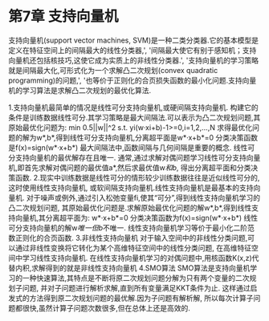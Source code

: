 # 第7章 支持向量机

支持向量机(support vector machines, SVM)是一种二类分类器.它的基本模型是定义在特征空间上的间隔最大的线性分类器,',
            '间隔最大使它有别于感知机；支持向量机还包括核技巧,这使它成为实质上的非线性分类器.',
            '支持向量机的学习策略就是间隔最大化,可形式化为一个求解凸二次规划(convex quadratic programming)的问题,',
            '也等价于正则化的合页损失函数的最小化问题.支持向量机的学习算法是求解凸二次规划的最优化算法.
            
1.支持向量机最简单的情况是线性可分支持向量机,或硬间隔支持向量机. 构建它的条件是训练数据线性可分.其学习策略是最大间隔法.可以表示为凸二次规划问题,其原始最优化问题为:
 min 0.5||w||^2 s.t. yi(w·xi+b)-1>=0,i=1,2,...,N
求得最优化问题的解为w*,b*,得到线性可分支持向量机,分离超平面是w*·x+b*=0
分类决策函数是f(x)=sign(w*·x+b*)
最大间隔法中,函数间隔与几何间隔是重要的概念.
线性可分支持向量机的最优解存在且唯一.
通常,通过求解对偶问题学习线性可分支持向量机,即首先求解对偶问题的最优值a*,然后求最优值w*和b*, 得出分离超平面和分类决策函数.
2.现实中训练数据是线性可分的情形较少训练数据往往是近似线性可分的,这时使用线性支持向量机, 或软间隔支持向量机.线性支持向量机是最基本的支持向量机.
对于噪声或例外,通过引入松弛变量fi,使其“可分”,得到线性支持向量机学习的凸二次规划问题, 其原始最优化问题是.求解原始最优化问题的解w*,b*,得到线性支持向量机,其分离超平面为:
  w*·x+b*=0
分类决策函数为f(x)=sign(w*·x+b*)
线性可分支持向量机的解w*唯一但b*不唯一.
线性支持向量机学习等价于最小化二阶范数正则化的合页函数.
3.非线性支持向量机
对于输入空间中的非线性分类问题,可以通过非线性变换将它转化为某个高维特征空间中的线性分类问题, 在高维特征空间中学习线性支持向量机.
在线性支持向量机学习的对偶问题中,用核函数K(x,z)代替内积,求解得到的就是非线性支持向量机
4.SMO算法
  SMO算法是支持向量机学习的一种快速算法,其特点是不断将原二次规划问题分解为只有两个变量的二次规划子问题, 并对子问题进行解析求解,直到所有变量满足KKT条件为止. 这样通过启发式的方法得到原二次规划问题的最优解.因为子问题有解析解, 所以每次计算子问题都很快,虽然计算子问题次数很多,但在总体上还是高效的.
